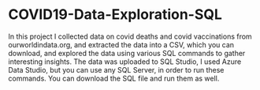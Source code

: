 # COVID19-Data-Exploration-SQL

In this project I collected data on covid deaths and covid vaccinations from ourworldindata.org, and extracted the data into a CSV, which you can download, and explored the data using various SQL commands to gather interesting insights. The data was uploaded to SQL Studio, I used Azure Data Studio, but you can use any SQL Server, in order to run these commands. You can download the SQL file and run them as well.
